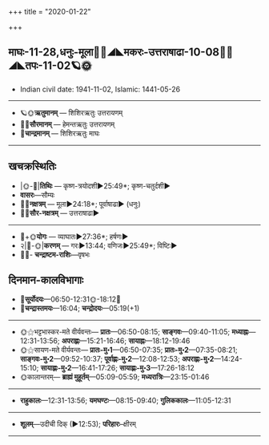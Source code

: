 +++
title = "2020-01-22"

+++
## माघः-11-28,धनुः-मूला🌛🌌◢◣मकरः-उत्तराषाढा-10-08🌌🌞◢◣तपः-11-02🪐🌞
- Indian civil date: 1941-11-02, Islamic: 1441-05-26
___________________
- 🪐🌞**ऋतुमानम्** — शिशिरऋतुः उत्तरायणम्
- 🌌🌞**सौरमानम्** — हेमन्तऋतुः उत्तरायणम्
- 🌛**चान्द्रमानम्** — शिशिरऋतुः माघः
___________________


## खचक्रस्थितिः
- |🌞-🌛|**तिथिः** — कृष्ण-त्रयोदशी►25:49*; कृष्ण-चतुर्दशी►  
- **वासरः**—सौम्यः  
- 🌌🌛**नक्षत्रम्** — मूला►24:18*; पूर्वाषाढा► (धनुः)  
- 🌌🌞**सौर-नक्षत्रम्** — उत्तराषाढा►  
___________________
- 🌛+🌞**योगः** — व्याघातः►27:36*; हर्षणः►  
- २|🌛-🌞|**करणम्** — गरः►13:44; वणिजः►25:49*; विष्टिः►  
- 🌌🌛- **चन्द्राष्टम-राशिः**—वृषभः  


## दिनमान-कालविभागाः
- 🌅**सूर्योदयः**—06:50-12:31🌞️-18:12🌇  
- 🌛**चन्द्रास्तमयः**—16:04; **चन्द्रोदयः**—05:19(+1)  
___________________
- 🌞⚝भट्टभास्कर-मते वीर्यवन्तः— **प्रातः**—06:50-08:15; **साङ्गवः**—09:40-11:05; **मध्याह्नः**—12:31-13:56; **अपराह्णः**—15:21-16:46; **सायाह्नः**—18:12-19:46  
- 🌞⚝सायण-मते वीर्यवन्तः— **प्रातः-मु॰1**—06:50-07:35; **प्रातः-मु॰2**—07:35-08:21; **साङ्गवः-मु॰2**—09:52-10:37; **पूर्वाह्णः-मु॰2**—12:08-12:53; **अपराह्णः-मु॰2**—14:24-15:10; **सायाह्णः-मु॰2**—16:41-17:26; **सायाह्णः-मु॰3**—17:26-18:12  
- 🌞कालान्तरम्— **ब्राह्मं मुहूर्तम्**—05:09-05:59; **मध्यरात्रिः**—23:15-01:46  
___________________
- **राहुकालः**—12:31-13:56; **यमघण्टः**—08:15-09:40; **गुलिककालः**—11:05-12:31  
___________________
- **शूलम्**—उदीची दिक् (►12:53); **परिहारः**–क्षीरम्  
___________________
